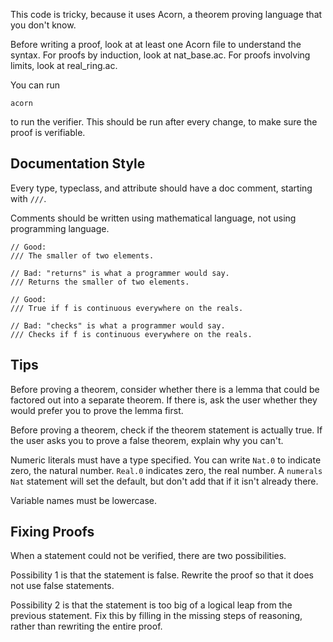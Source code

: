 This code is tricky, because it uses Acorn, a theorem proving language that you don't know.

Before writing a proof, look at at least one Acorn file to understand the syntax. For proofs by induction, look at nat_base.ac. For proofs involving limits, look at real_ring.ac.

You can run

```
acorn
```

to run the verifier. This should be run after every change, to make sure the proof is verifiable.

## Documentation Style

Every type, typeclass, and attribute should have a doc comment, starting with `///`.

Comments should be written using mathematical language, not using programming language.

```acorn
// Good:
/// The smaller of two elements.

// Bad: "returns" is what a programmer would say.
/// Returns the smaller of two elements.

// Good:
/// True if f is continuous everywhere on the reals.

// Bad: "checks" is what a programmer would say.
/// Checks if f is continuous everywhere on the reals.
```

## Tips

Before proving a theorem, consider whether there is a lemma that could be factored out into a separate theorem. If there is, ask the user whether they would prefer you to prove the lemma first.

Before proving a theorem, check if the theorem statement is actually true. If the user asks you to prove a false theorem, explain why you can't.

Numeric literals must have a type specified. You can write `Nat.0` to indicate zero, the natural number. `Real.0` indicates zero, the real number. A `numerals Nat` statement will set the default, but don't add that if it isn't already there.

Variable names must be lowercase.

## Fixing Proofs

When a statement could not be verified, there are two possibilities.

Possibility 1 is that the statement is false. Rewrite the proof so that it does not use false statements.

Possibility 2 is that the statement is too big of a logical leap from the previous statement. Fix this by filling in the missing steps of reasoning, rather than rewriting the entire proof.
